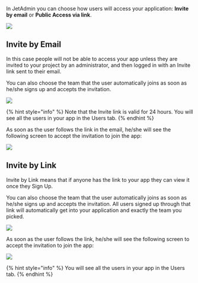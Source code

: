 [comment]: # ($page_title=Sharing your app)

In JetAdmin you can choose how users will access your application: **Invite by email** or **Public Access via link**.

![](https://gblobscdn.gitbook.com/assets%2F-LQ08RFAKZvFADEiXKFy%2F-MjjLE2Ec2dPbZETnpot%2F-MjjN16cx2Jc2jbksJhw%2Ftestgif69.gif?alt=media&token=b0f889a9-f17e-42da-8831-3232f075f334)

## Invite by Email

In this case people will not be able to access your app unless they are invited to your project by an administrator, and then logged in with an Invite link sent to their email. 

You can also choose the team that the user automatically joins as soon as he/she signs up and accepts the invitation.

![](https://gblobscdn.gitbook.com/assets%2F-LQ08RFAKZvFADEiXKFy%2F-MjjLE2Ec2dPbZETnpot%2F-MjjQGq_WdxMQQOyydd0%2Ftestgif70.gif?alt=media&token=8ca5638a-3392-41c2-8ea4-e537fb9095cf)

{% hint style="info" %}
Note that the Invite link is valid for 24 hours. You will see all the users in your app in the Users tab.
{% endhint %}

As soon as the user follows the link in the email, he/she will see the following screen to accept the invitation to join the app:

![](https://gblobscdn.gitbook.com/assets%2F-LQ08RFAKZvFADEiXKFy%2F-MjjLE2Ec2dPbZETnpot%2F-MjjQYjpV-lyvzWt8czi%2Fimage.png?alt=media&token=c2c7d482-59a7-470c-bac5-ba3bbb2b63c5)

## Invite by Link

Invite by Link means that if anyone has the link to your app they can view it once they Sign Up.

You can also choose the team that the user automatically joins as soon as he/she signs up and accepts the invitation. All users signed up through that link will automatically get into your application and exactly the team you picked.

![](https://gblobscdn.gitbook.com/assets%2F-LQ08RFAKZvFADEiXKFy%2F-MjjLE2Ec2dPbZETnpot%2F-MjjSaF5M20mv6GWCbtf%2Ftestgif71.gif?alt=media&token=f213b727-e377-4533-96c4-3247bcaeba69)

As soon as the user follows the link, he/she will see the following screen to accept the invitation to join the app:

![](https://gblobscdn.gitbook.com/assets%2F-LQ08RFAKZvFADEiXKFy%2F-MjjLE2Ec2dPbZETnpot%2F-MjjQYjpV-lyvzWt8czi%2Fimage.png?alt=media&token=c2c7d482-59a7-470c-bac5-ba3bbb2b63c5)

{% hint style="info" %}
You will see all the users in your app in the Users tab.
{% endhint %}

